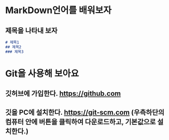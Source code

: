 # MarkDown언어를 배워보자
## 제목을 나타내 보자
~~~md
# 제목1
## 제목2
### 제목3
~~~

# Git을 사용해 보아요
## 깃허브에 가입한다. https://github.com
## 깃을 PC에 설치한다. https://git-scm.com (우측하단의 컴퓨터 안에 버튼을 클릭하여 다운로드하고, 기본값으로 설치한다.)